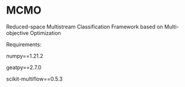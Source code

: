 # MCMO
Reduced-space Multistream Classification Framework based on Multi-objective Optimization

Requirements:

numpy==1.21.2

geatpy==2.7.0

scikit-multiflow==0.5.3
